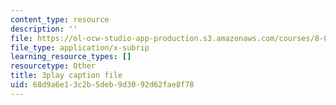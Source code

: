 ```yaml
---
content_type: resource
description: ''
file: https://ol-ocw-studio-app-production.s3.amazonaws.com/courses/8-01sc-classical-mechanics-fall-2016/68d9a6e13c2b5deb9d3092d62fae8f78_WxkwkGEVu-E.vtt
file_type: application/x-subrip
learning_resource_types: []
resourcetype: Other
title: 3play caption file
uid: 68d9a6e1-3c2b-5deb-9d30-92d62fae8f78
---
```

